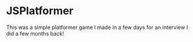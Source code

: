 # JSPlatformer

This was a simple platformer game I made in a few days for an interview I did a few months back!
